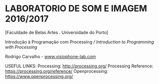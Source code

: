 # LABORATORIO DE SOM E IMAGEM 2016/2017 
[Faculdade de Belas Artes . Universidade do Porto]

Introdução à Programação com Processing  /  *Introduction to Programming with Processing*

Rodrigo Carvalho - www.visiophone-lab.com

USEFUL LINKS:
Processing: http://processing.org/
Processing Reference: https://processing.org/reference/
Openprocessing: https://www.openprocessing.org/


